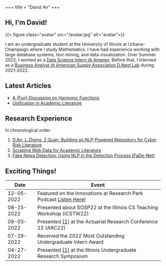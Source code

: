 +++
title = "David An"
+++

## Hi, I'm David!

{{< figure class="avatar" src="/avatar.jpg" alt="avatar">}}

I am an undergraduate student at the University of Illinois at Urbana-Champaign where I study Mathematics. I have had experience working with large database systems, text mining, and data visualization. Over Summer 2022, I worked as a [Data Science Intern @ Ameren](/professional/ameren). Before that, I interned as a [Business Analyst @ American Supply Association D.Next Lab](/professional/asa) during 2021-2022.

## Latest Articles

- [A (Fun) Discussion on Harmonic Functions](/posts/harmonic)
- [Unification in Academic Literature](/posts/unified)

## Research Experience

In chronological order:

1. [D.An, L.Zheng, Z.Quan: Building an NLP-Powered Repository for Cyber Risk Literature](/research/nlpsearch)
2. [Scraping Web Data for Academic Literature](/research/uconnscrape)
3. [Fake News Detection: Using NLP in the Detection Process (FaDe-Net)](research/fadenet)

<!-- ## Professional Experience

- [Data Scientist Intern @ Ameren Innovation Center](/professional/ameren)
- [Business Analyst @ American Supply Association D.NEXT Lab](/professional/asa) -->

## Exciting Things!

<!-- This is a [link](http://google.com). Something *italics* and something **bold**.

Here is a table: -->

| Date       | Event                                                                                                                                                                     |
| ---------- | ------------------------------------------------------------------------------------------------------------------------------------------------------------------------- |
| 12-05-2022 | Featured on the Innovations at Research Park Podcast [Listen Here!](https://podcasts.apple.com/us/podcast/celebrating-research-park-interns/id1557285742?i=1000588843218) |
| 08-15-2022 | Presented about SOSP22 at the Illinois CS Teaching Workshop (iCSTW22)                                                                                                     |
| 08-03-2022 | Presented [[1]](/research/nlpsearch) at the Actuarial Research Conference 22 (ARC22)                                                                                      |
| 07-29-2022 | Received the 2022 Most Outstanding Undergraduate Intern Award                                                                                                             |
| 04-27-2022 | Presented [[1]](/research/nlpsearch) at the Illinois Undergraduate Research Symposium                                                                                     |

<!--
Here is a horizontal rule:

---

Here is a blockquote:

> To a great mind, nothing is little

Here is a `code` block: -->

<!-- ```python
def is_elementary():
  return True
``` -->
